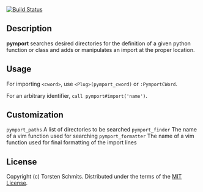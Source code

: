 [![Build Status](https://travis-ci.org/tek/vim-pymport.png)](https://travis-ci.org/tek/vim-pymport)

## Description

**pymport** searches desired directories for the definition of a given python function or class and adds or manipulates an import at the proper location.

## Usage

For importing `<cword>`, use `<Plug>(pymport_cword)` or `:PymportCWord`.

For an arbitrary identifier, `call pymport#import('name')`.

## Customization

`pymport_paths` A list of directories to be searched
`pymport_finder` The name of a vim function used for searching
`pymport_formatter` The name of a vim function used for final formatting of the
import lines

## License

Copyright (c) Torsten Schmits. Distributed under the terms of the [MIT
License][1].

[1]: http://opensource.org/licenses/MIT 'mit license'
